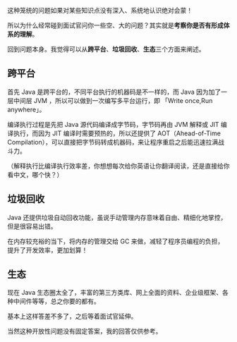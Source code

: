 这种笼统的问题如果对某些知识点没有深入、系统地认识绝对会蒙！

所以为什么经常碰到面试官问你一些空、大的问题？其实就是**考察你是否有形成体系的理解**。

回到问题本身。我觉得可以从**跨平台**、**垃圾回收**、**生态**三个方面来阐述。

## 跨平台

首先 Java 是跨平台的，不同平台执行的机器码是不一样的，而 Java 因为加了一层中间层 JVM ，所以可以做到一次编写多平台运行，即 「Write once,Run anywhere」。

编译执行过程是先把 Java 源代码编译成字节码，字节码再由 JVM 解释或 JIT 编译执行，而因为 JIT 编译时需要预热的，所以还提供了 AOT（Ahead-of-Time Compilation），可以直接把字节码转成机器码，来让程序重启之后能迅速拉满战斗力。

（解释执行比编译执行效率差，你想想每次给你英语让你翻译阅读，还是直接给你看中文，哪个快？）

## 垃圾回收

Java 还提供垃圾自动回收功能，虽说手动管理内存意味着自由、精细化地掌控，但是很容易出错。

在内存较充裕的当下，将内存的管理交给 GC 来做，减轻了程序员编程的负担，提升了开发效率，更加划算！

## 生态

现在 Java 生态圈太全了，丰富的第三方类库、网上全面的资料、企业级框架、各种中间件等等，总之你要的都有。

基本上这样答差不多了，之后等着面试官延伸。

当然这种开放性问题没有固定答案，我的回答仅供参考。
